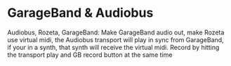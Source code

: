 # GarageBand & Audiobus

Audiobus, Rozeta, GarageBand: Make GarageBand audio out, make Rozeta use virtual midi, the Audiobus transport will play in sync from GarageBand, if your in a synth, that synth will receive the virtual midi. Record by hitting the transport play and GB record button at the same time
